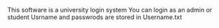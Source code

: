 This software is a university login system 
You can login as an admin or student
Usrname and passwrods are stored in Username.txt
